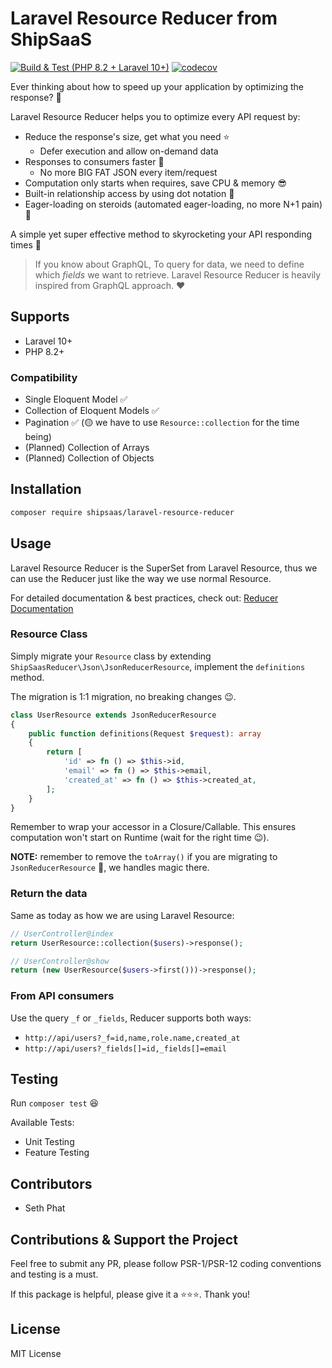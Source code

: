 # Laravel Resource Reducer from ShipSaaS

[![Build & Test (PHP 8.2 + Laravel 10+)](https://github.com/shipsaas/laravel-resource-reducer/actions/workflows/build.yml/badge.svg)](https://github.com/shipsaas/laravel-resource-reducer/actions/workflows/build.yml)
[![codecov](https://codecov.io/gh/shipsaas/laravel-resource-reducer/graph/badge.svg?token=alt8CdVUg1)](https://codecov.io/gh/shipsaas/laravel-resource-reducer)


Ever thinking about how to speed up your application by optimizing the response? 👀

Laravel Resource Reducer helps you to optimize every API request by:

- Reduce the response's size, get what you need ⭐️
  - Defer execution and allow on-demand data
- Responses to consumers faster 🚀
  - No more BIG FAT JSON every item/request
- Computation only starts when requires, save CPU & memory 😎
- Built-in relationship access by using dot notation 👀
- Eager-loading on steroids (automated eager-loading, no more N+1 pain) 🔋

A simple yet super effective method to skyrocketing your API responding times 🥰

> If you know about GraphQL, To query for data, we need to define which _fields_ we want to retrieve.
> Laravel Resource Reducer is heavily inspired from GraphQL approach. ❤️

## Supports
- Laravel 10+
- PHP 8.2+

### Compatibility
- Single Eloquent Model ✅
- Collection of Eloquent Models ✅
- Pagination ✅ (🟡 we have to use `Resource::collection` for the time being)
- (Planned) Collection of Arrays
- (Planned) Collection of Objects

## Installation

```bash
composer require shipsaas/laravel-resource-reducer
```

## Usage

Laravel Resource Reducer is the SuperSet from Laravel Resource, thus we can use the Reducer just like 
the way we use normal Resource.

For detailed documentation & best practices, check out: [Reducer Documentation](https://reducer.shipsaas.tech)

### Resource Class

Simply migrate your `Resource` class by extending `ShipSaasReducer\Json\JsonReducerResource`, implement the
`definitions` method.

The migration is 1:1 migration, no breaking changes 😉.

```php
class UserResource extends JsonReducerResource
{
    public function definitions(Request $request): array
    {
        return [
            'id' => fn () => $this->id,
            'email' => fn () => $this->email,
            'created_at' => fn () => $this->created_at,
        ];
    }
}
```

Remember to wrap your accessor in a Closure/Callable. 
This ensures computation won't start on Runtime (wait for the right time 😉). 

**NOTE:** remember to remove the `toArray()` if you are migrating to `JsonReducerResource` 🥹, we handles magic there.

### Return the data

Same as today as how we are using Laravel Resource:

```php
// UserController@index
return UserResource::collection($users)->response();

// UserController@show
return (new UserResource($users->first()))->response();
```

### From API consumers

Use the query `_f` or `_fields`, Reducer supports both ways:

- `http://api/users?_f=id,name,role.name,created_at`
- `http://api/users?_fields[]=id,_fields[]=email`

## Testing

Run `composer test` 😆

Available Tests:

- Unit Testing
- Feature Testing

## Contributors
- Seth Phat

## Contributions & Support the Project

Feel free to submit any PR, please follow PSR-1/PSR-12 coding conventions and testing is a must.

If this package is helpful, please give it a ⭐️⭐️⭐️. Thank you!

## License
MIT License
